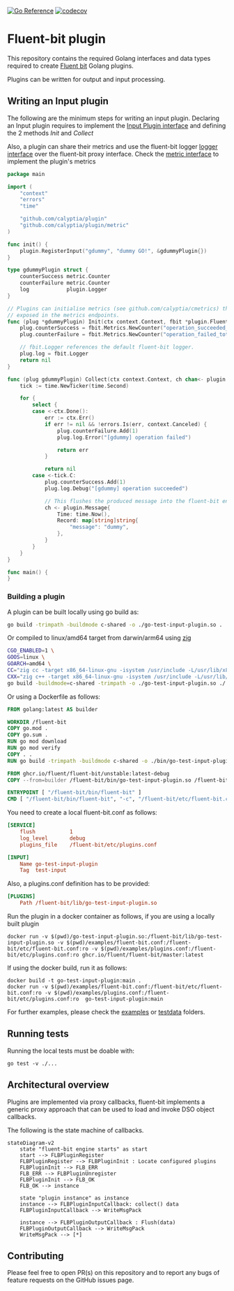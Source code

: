 [![Go Reference](https://pkg.go.dev/badge/github.com/calyptia/plugin.svg)](https://pkg.go.dev/github.com/calyptia/plugin)
[![codecov](https://codecov.io/gh/calyptia/plugin/branch/main/graph/badge.svg?token=VP4Y8DAHGZ)](https://codecov.io/gh/calyptia/plugin)

# Fluent-bit plugin

This repository contains the required Golang interfaces and data types
required to create [Fluent bit](https://fluentbit.io) Golang plugins.

Plugins can be written for output and input processing.

## Writing an Input plugin

The following are the minimum steps for writing an input plugin. Declaring an Input plugin requires to implement the [Input Plugin interface](https://github.com/calyptia/plugin/blob/main/plugin.go#L45) and defining the 2 methods *Init* and *Collect*

Also, a plugin can share their metrics and use the fluent-bit logger [logger interface](https://github.com/calyptia/plugin/blob/main/plugin.go#L62) over the fluent-bit proxy interface. Check the [metric interface](./metric/metric.go) to implement the plugin's metrics 


```go
package main

import (
	"context"
	"errors"
	"time"

	"github.com/calyptia/plugin"
	"github.com/calyptia/plugin/metric"
)

func init() {
	plugin.RegisterInput("gdummy", "dummy GO!", &gdummyPlugin{})
}

type gdummyPlugin struct {
	counterSuccess metric.Counter
	counterFailure metric.Counter
	log            plugin.Logger
}

// Plugins can initialise metrics (see github.com/calyptia/cmetrics) that will be
// exposed in the metrics endpoints.
func (plug *gdummyPlugin) Init(ctx context.Context, fbit *plugin.Fluentbit) error {
	plug.counterSuccess = fbit.Metrics.NewCounter("operation_succeeded_total", "Total number of succeeded operations", "gdummy")
	plug.counterFailure = fbit.Metrics.NewCounter("operation_failed_total", "Total number of failed operations", "gdummy")

	// fbit.Logger references the default fluent-bit logger.
	plug.log = fbit.Logger
	return nil
}

func (plug gdummyPlugin) Collect(ctx context.Context, ch chan<- plugin.Message) error {
	tick := time.NewTicker(time.Second)

	for {
		select {
		case <-ctx.Done():
			err := ctx.Err()
			if err != nil && !errors.Is(err, context.Canceled) {
				plug.counterFailure.Add(1)
				plug.log.Error("[gdummy] operation failed")

				return err
			}

			return nil
		case <-tick.C:
			plug.counterSuccess.Add(1)
			plug.log.Debug("[gdummy] operation succeeded")

			// This flushes the produced message into the fluent-bit engine.
			ch <- plugin.Message{
				Time: time.Now(),
				Record: map[string]string{
					"message": "dummy",
				},
			}
		}
	}
}

func main() {
}
```

### Building a plugin

A plugin can be built locally using go build as:

```bash
go build -trimpath -buildmode c-shared -o ./go-test-input-plugin.so .
```

Or compiled to linux/amd64 target from darwin/arm64 using [zig](https://ziglang.org/learn/overview/#zig-is-also-a-c-compiler)

```bash
CGO_ENABLED=1 \
GOOS=linux \
GOARCH=amd64 \
CC="zig cc -target x86_64-linux-gnu -isystem /usr/include -L/usr/lib/x86_64-linux-gnu" \
CXX="zig c++ -target x86_64-linux-gnu -isystem /usr/include -L/usr/lib/x86_64-linux-gnu" \
go build -buildmode=c-shared -trimpath -o ./go-test-input-plugin.so ./...
```
Or using a Dockerfile as follows:

```dockerfile
FROM golang:latest AS builder

WORKDIR /fluent-bit
COPY go.mod .
COPY go.sum .
RUN go mod download
RUN go mod verify
COPY . .
RUN go build -trimpath -buildmode c-shared -o ./bin/go-test-input-plugin.so .

FROM ghcr.io/fluent/fluent-bit/unstable:latest-debug
COPY --from=builder /fluent-bit/bin/go-test-input-plugin.so /fluent-bit/etc/

ENTRYPOINT [ "/fluent-bit/bin/fluent-bit" ]
CMD [ "/fluent-bit/bin/fluent-bit", "-c", "/fluent-bit/etc/fluent-bit.conf" ]
```

You need to create a local fluent-bit.conf as follows:

```ini
[SERVICE]
    flush           1
    log_level       debug
    plugins_file    /fluent-bit/etc/plugins.conf

[INPUT]
    Name go-test-input-plugin
    Tag  test-input
```

Also, a plugins.conf definition has to be provided:

```ini
[PLUGINS]
    Path /fluent-bit/lib/go-test-input-plugin.so
```

Run the plugin in a docker container as follows, if you are using
a locally built plugin

```shell
docker run -v $(pwd)/go-test-input-plugin.so:/fluent-bit/lib/go-test-input-plugin.so -v $(pwd)/examples/fluent-bit.conf:/fluent-bit/etc/fluent-bit.conf:ro -v $(pwd)/examples/plugins.conf:/fluent-bit/etc/plugins.conf:ro ghcr.io/fluent/fluent-bit/master:latest
```

If using the docker build, run it as follows:

```shell
docker build -t go-test-input-plugin:main .
docker run -v $(pwd)/examples/fluent-bit.conf:/fluent-bit/etc/fluent-bit.conf:ro -v $(pwd)/examples/plugins.conf:/fluent-bit/etc/plugins.conf:ro  go-test-input-plugin:main
```

For further examples, please check the [examples](./examples) or [testdata](./testdata) folders.

## Running tests

Running the local tests must be doable with:

```shell
go test -v ./...
```

## Architectural overview

Plugins are implemented via proxy callbacks, fluent-bit implements a generic proxy
approach that can be used to load and invoke DSO object callbacks.

The following is the state machine of callbacks.

```mermaid
stateDiagram-v2
    state "fluent-bit engine starts" as start
    start --> FLBPluginRegister
    FLBPluginRegister --> FLBPluginInit : Locate configured plugins
    FLBPluginInit --> FLB_ERR
    FLB_ERR --> FLBPluginUnregister
    FLBPluginInit --> FLB_OK
    FLB_OK --> instance

    state "plugin instance" as instance
    instance --> FLBPluginInputCallback: collect() data
    FLBPluginInputCallback --> WriteMsgPack

    instance --> FLBPluginOutputCallback : Flush(data)
    FLBPluginOutputCallback --> WriteMsgPack
    WriteMsgPack --> [*]
```


## Contributing

Please feel free to open PR(s) on this repository and to report any bugs of feature requests
on the GitHub issues page.
